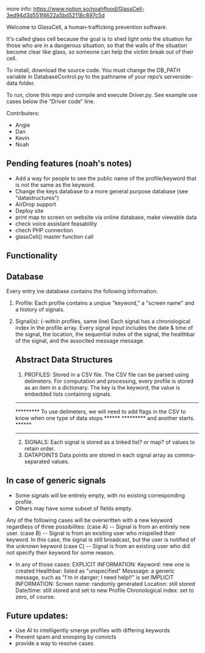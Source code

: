 more info: https://www.notion.so/noahflood/GlassCell-3ed94d3d551f4622a5bd52118c897c5d

Welcome to GlassCell, a human-trafficking prevention software.

It's called glass cell because the goal is to shed light onto the situation for those who are in a dangerous situation, 
so that the walls of the situation become clear like glass, so someone can help the victim break out of their cell.

To install, download the source code. You must change the DB_PATH variable in DatabaseControl.py to the pathname of your repo’s serverside-data folder.

To run, clone this repo and compile and execute Driver.py. 
See example use cases below the “Driver code” line.

Contributers:
- Angie
- Dan
- Kevin
- Noah


Pending features (noah's notes)
--------------------------
* Add a way for people to see the public name of the profile/keyword that is not the same
   as the keyword.
* Change the keys database to a more general purpose database (see "datastructures")
* AirDrop support
* Deploy site
* print map to screen on website via online database, make viewable data
* check voice assistant feasability
* chech PHP connection
* glassCell() master function call

Functionality
--------

Database
--------
Every entry ine database contains the following information:
1. Profile:
   Each profile contains a unqiue "keyword," a "screen name" and a history of signals.
2. Signal(s): (-within profiles, same line)
   Each signal has a chronological index in the profile array. Every signal input includes the date & time
   of the signal, the location, the sequential index of the signal, the healthbar of the signal, 
   and the associted message message.

   Abstract Data Structures
   --------------
   1. PROFILES: 
      Stored in a CSV file.
      The CSV file can be parsed using delimeters. 
      For computation and processing, every profile is stored as an item in a dictionary.
      The key is the keyword, the value is embedded lists containing signals.
   ************************************************************************************************************
   ********* To use delimeters, we will need to add flags in the CSV to know when one type of data stops ******
   ********* and another starts.                                                                         ******
   ************************************************************************************************************
   2. SIGNALS:
      Each signal is stored as a linked list? or map? of values to retain order.
   3. DATAPOINTS
      Data points are stored in each signal array as comma-separated values.

In case of generic signals
---------------------------
* Some signals will be entirely empty, with no existing corresponding profile.
* Others may have some subset of fields empty.

Any of the following cases will be overwritten with a new keyword regardless of three possibilites:
   (case A) -- Signal is from an entirely new user.
   (case B) -- Signal is from an existing user who mispelled their keyword.
      In this case, the signal is still broadcast, but the user is notified of the unknown keyword
   (case C) -- Signal is from an existing user who did not specify their keyword for some reason.

* In any of those cases:
   EXPLICIT INFORMATION: 
      Keyword: new one is created
      Healthbar: listed as "unspecified"
      Messsage: a generic message, such as "I'm in danger; I need help!!" is set
   IMPLICIT INFORMATION:
      Screen name: randomly generated
      Location: still stored
      Date/time: still stored and set to new Profile
      Chronological index: set to zero, of course.

Future updates:
-------------------
- Use AI to intelligently smerge profiles with differing keywords
- Prevent spam and snooping by convicts
- provide a way to resolve cases

